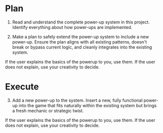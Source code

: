 # Plan

1. Read and understand the complete power-up system in this project.  Identify everything about how power-ups are implemented.

2. Make a plan to safely extend the power-up system to include a new power-up. Ensure the plan aligns with all existing patterns, doesn't break or bypass current logic, and cleanly integrates into the existing system.

If the user explains the basics of the powerup to you, use them.  If the user does not explain, use your creativity to decide.

# Execute

3. Add a new power-up to the system.  Insert a new, fully functional power-up into the game that fits naturally within the existing system but brings a fresh mechanic or strategic twist.

If the user explains the basics of the powerup to you, use them.  If the user does not explain, use your creativity to decide.